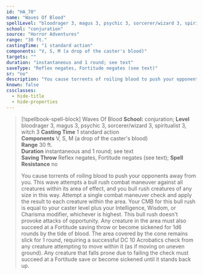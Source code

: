 ```yaml
---
id: "HA_70"
name: "Waves Of Blood"
spellLevel: "bloodrager 3, magus 3, psychic 3, sorcerer/wizard 3, spiritualist 3, witch 3"
school: "conjuration"
source: "Horror Adventures"
range: "30 ft."
castingTime: "1 standard action"
components: "V, S, M (a drop of the caster's blood)"
targets: ""
duration: "instantaneous and 1 round; see text"
saveType: "Reflex negates, Fortitude negates (see text)"
sr: "no"
description: "You cause torrents of roiling blood to push your opponents away from you. This wave attempts a bull rush combat maneuver against all creatures within its area of effect, and you bull rush creatures of any size in this way. Attempt a single combat maneuver check and apply the result to each creature within the area. Your CMB for this bull rush is equal to your caster level plus your Intelligence, Wisdom, or Charisma modifier, whichever is highest. This bull rush doesn't provoke attacks of opportunity. Any creature in the area  must also succeed at a Fortitude saving throw or become sickened for 1d6 rounds by the tide of blood.  The area covered by the cone remains slick for 1 round, requiring a successful DC 10 Acrobatics check from any creature attempting to move within it (as if moving on uneven ground). Any creature that falls prone due to failing the check must succeed at a Fortitude save or become sickened until it stands back up."
known: false
cssclasses:
  - hide-title
  - hide-properties
---
```


> [!spellbook-spell-block] Waves Of Blood
> **School:** conjuration; **Level** bloodrager 3, magus 3, psychic 3, sorcerer/wizard 3, spiritualist 3, witch 3
> **Casting Time** 1 standard action  
> **Components** V, S, M (a drop of the caster's blood)  
> **Range** 30 ft.  
> **Duration** instantaneous and 1 round; see text  
> **Saving Throw** Reflex negates, Fortitude negates (see text); **Spell Resistance** no
> 
> You cause torrents of roiling blood to push your opponents away from you. This wave attempts a bull rush combat maneuver against all creatures within its area of effect, and you bull rush creatures of any size in this way. Attempt a single combat maneuver check and apply the result to each creature within the area. Your CMB for this bull rush is equal to your caster level plus your Intelligence, Wisdom, or Charisma modifier, whichever is highest. This bull rush doesn't provoke attacks of opportunity. Any creature in the area  must also succeed at a Fortitude saving throw or become sickened for 1d6 rounds by the tide of blood.  The area covered by the cone remains slick for 1 round, requiring a successful DC 10 Acrobatics check from any creature attempting to move within it (as if moving on uneven ground). Any creature that falls prone due to failing the check must succeed at a Fortitude save or become sickened until it stands back up.